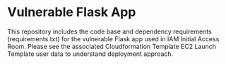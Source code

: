 # Vulnerable Flask App
This repository includes the code base and dependency requirements (requirements.txt) for the vulnerable Flask app used in IAM Initial Access Room. Please see the associated Cloudformation Template EC2 Launch Template user data to understand deployment approach.